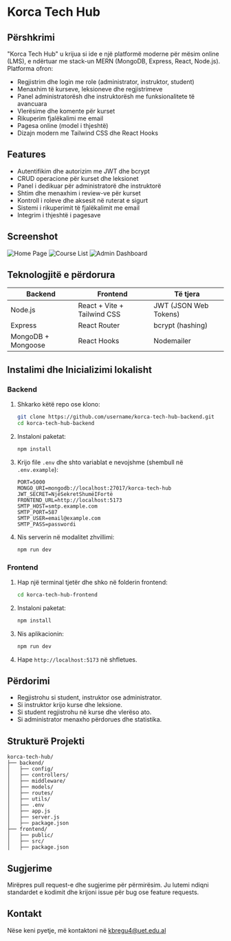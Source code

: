 # Korca Tech Hub

## Përshkrimi

"Korca Tech Hub" u krijua si ide e një platformë moderne për mësim online (LMS), e ndërtuar me stack-un MERN (MongoDB, Express, React, Node.js). Platforma ofron:

- Regjistrim dhe login me role (administrator, instruktor, student)
- Menaxhim të kurseve, leksioneve dhe regjistrimeve
- Panel administratorësh dhe instruktorësh me funksionalitete të avancuara
- Vlerësime dhe komente për kurset
- Rikuperim fjalëkalimi me email
- Pagesa online (model i thjeshtë)
- Dizajn modern me Tailwind CSS dhe React Hooks

## Features

- Autentifikim dhe autorizim me JWT dhe bcrypt
- CRUD operacione për kurset dhe leksionet
- Panel i dedikuar për administratorë dhe instruktorë
- Shtim dhe menaxhim i review-ve për kurset
- Kontroll i roleve dhe aksesit në ruterat e sigurt
- Sistemi i rikuperimit të fjalëkalimit me email
- Integrim i thjeshtë i pagesave

## Screenshot

![Home Page](./screenshots/homepage.png)
![Course List](./screenshots/courselist.png)
![Admin Dashboard](./screenshots/admin-dashboard.png)

## Teknologjitë e përdorura

| Backend                  | Frontend                     | Të tjera                  |
|--------------------------|------------------------------|--------------------------|
| Node.js                  | React + Vite + Tailwind CSS  | JWT (JSON Web Tokens)    |
| Express                  | React Router                 | bcrypt (hashing)         |
| MongoDB + Mongoose       | React Hooks                  | Nodemailer               |

## Instalimi dhe Inicializimi lokalisht

### Backend

1. Shkarko këtë repo ose klono:

   ```bash
   git clone https://github.com/username/korca-tech-hub-backend.git
   cd korca-tech-hub-backend
   ```

2. Instaloni paketat:

   ```bash
   npm install
   ```

3. Krijo file `.env` dhe shto variablat e nevojshme (shembull në `.env.example`):

   ```env
   PORT=5000
   MONGO_URI=mongodb://localhost:27017/korca-tech-hub
   JWT_SECRET=NjëSekretShumëIFortë
   FRONTEND_URL=http://localhost:5173
   SMTP_HOST=smtp.example.com
   SMTP_PORT=587
   SMTP_USER=email@example.com
   SMTP_PASS=passwordi
   ```

4. Nis serverin në modalitet zhvillimi:

   ```bash
   npm run dev
   ```

### Frontend

1. Hap një terminal tjetër dhe shko në folderin frontend:

   ```bash
   cd korca-tech-hub-frontend
   ```

2. Instaloni paketat:

   ```bash
   npm install
   ```

3. Nis aplikacionin:

   ```bash
   npm run dev
   ```

4. Hape `http://localhost:5173` në shfletues.

## Përdorimi

- Regjistrohu si student, instruktor ose administrator.
- Si instruktor krijo kurse dhe leksione.
- Si student regjistrohu në kurse dhe vlerëso ato.
- Si administrator menaxho përdorues dhe statistika.

## Strukturë Projekti

```
korca-tech-hub/
├── backend/
│   ├── config/
│   ├── controllers/
│   ├── middleware/
│   ├── models/
│   ├── routes/
│   ├── utils/
│   ├── .env
│   ├── app.js
│   ├── server.js
│   ├── package.json
├── frontend/
│   ├── public/
│   ├── src/
│   ├── package.json
```

## Sugjerime

Mirëpres pull request-e dhe sugjerime për përmirësim. Ju lutemi ndiqni standardet e kodimit dhe krijoni issue për bug ose feature requests.

## Kontakt

Nëse keni pyetje, më kontaktoni në kbregu4@uet.edu.al
